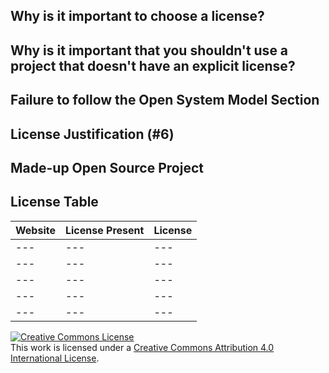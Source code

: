 ## Why is it important to choose a license? 

## Why is it important that you shouldn't use a project that doesn't have an explicit license?

## Failure to follow the Open System Model Section

## License Justification (#6)

## Made-up Open Source Project 

## License Table 
| Website | License Present | License |
| --- | --- | --- |
| --- | --- | --- |
| --- | --- | --- |
| --- | --- | --- |
| --- | --- | --- |
| --- | --- | --- |

<a rel="license" href="http://creativecommons.org/licenses/by/4.0/"><img alt="Creative Commons License" style="border-width:0" src="https://i.creativecommons.org/l/by/4.0/88x31.png" /></a><br />This work is licensed under a <a rel="license" href="http://creativecommons.org/licenses/by/4.0/">Creative Commons Attribution 4.0 International License</a>.

